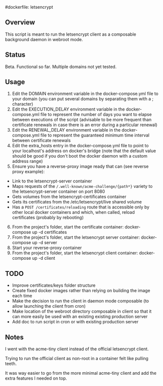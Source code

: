 #dockerfile: letsencrypt

## Overview

This script is meant to run the letsencrypt client as a composable background daemon in webroot mode.

## Status

Beta. Functional so far. Multiple domains not yet tested.

## Usage

1. Edit the DOMAIN environment variable in the docker-compose.yml file to your domain (you can put several domains by separating them with a ; character)
2. Edit the EXECUTION_DELAY environment variable in the docker-compose.yml file to represent the number of days you want to elapse between executions of the script (advisable to be more frequent than certificate renewals in case there is an error during a particular renewal)
3. Edit the RENEWAL_DELAY environment variable in the docker-compose.yml file to represent the guaranteed minimum time interval between certificate renewals
4. Edit the extra_hosts entry in the docker-compose.yml file to point to your localhost's address on docker's bridge (note that the default value should be good if you don't boot the docker daemon with a custom address range)
5. Ensure you have a reverse-proxy image ready that can (see reverse proxy example):
  - Link to the letsencrypt-server container
  - Maps requests of the ```/.well-known/acme-challenge/{path*}``` variety to the letsencrypt-server container on port 8080
  - Gets volumes from the letsencrypt-certificates container
  - Gets its certificates from the /etc/letsencrypt/live shared volume
  - Has a ```POST /certificates/reloading``` route that is accessible only by other local docker containers and which, when called, reload certificates (probably by rebooting)
6. From the project's folder, start the certificate container: docker-compose up -d certificates
7. From the project's folder, start the letsencrypt server container: docker-compose up -d server
8. Start your reverse-proxy container
9. From the project's folder, start the letsencrypt client container: docker-compose up -d client

## TODO

- Improve certificates/keys folder structure
- Create fixed docker images rather than relying on building the image each time
- Make the decision to run the client in daemon mode composable (to allow launching the client from cron)
- Make location of the webroot directory composable in client so that it can more easily be used with an existing existing production server
- Add doc to run script in cron or with existing production server

## Notes

I went with the acme-tiny client instead of the official letsencrypt client.

Trying to run the official client as non-root in a container felt like pulling teeth.

It was way easier to go from the more minimal acme-tiny client and add the extra features I needed on top.
